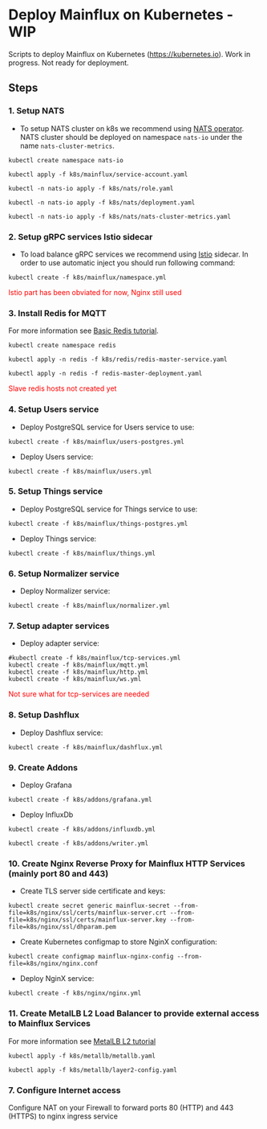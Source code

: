 # Deploy Mainflux on Kubernetes - WIP
Scripts to deploy Mainflux on Kubernetes (https://kubernetes.io). Work in progress. Not ready for deployment.

## Steps

### 1. Setup NATS

- To setup NATS cluster on k8s we recommend using [NATS operator](https://github.com/nats-io/nats-operator). NATS cluster should be deployed on namespace `nats-io` under the name `nats-cluster-metrics`.

```
kubectl create namespace nats-io

kubectl apply -f k8s/mainflux/service-account.yaml

kubectl -n nats-io apply -f k8s/nats/role.yaml

kubectl -n nats-io apply -f k8s/nats/deployment.yaml

kubectl -n nats-io apply -f k8s/nats/nats-cluster-metrics.yaml
```

### 2. Setup gRPC services Istio sidecar

- To load balance gRPC services we recommend using [Istio](https://istio.io/docs/setup/kubernetes/download-release/) sidecar. In order to use automatic inject you should run following command:

```
kubectl create -f k8s/mainflux/namespace.yml
```

<span style="color:red">Istio part has been obviated for now, Nginx still used </span>


### 3. Install Redis for MQTT

For more information see [Basic Redis tutorial](https://kubernetes.io/docs/tutorials/stateless-application/guestbook/).

```
kubectl create namespace redis

kubectl apply -n redis -f k8s/redis/redis-master-service.yaml

kubectl apply -n redis -f redis-master-deployment.yaml
```

<span style="color:red">Slave redis hosts not created yet </span>


### 4. Setup Users service

- Deploy PostgreSQL service for Users service to use:

```
kubectl create -f k8s/mainflux/users-postgres.yml
```

- Deploy Users service:

```
kubectl create -f k8s/mainflux/users.yml
```

### 5. Setup Things service

- Deploy PostgreSQL service for Things service to use:

```
kubectl create -f k8s/mainflux/things-postgres.yml
```

- Deploy Things service:

```
kubectl create -f k8s/mainflux/things.yml
```

### 6. Setup Normalizer service

- Deploy Normalizer service:

```
kubectl create -f k8s/mainflux/normalizer.yml
```

### 7. Setup adapter services

- Deploy adapter service:

```
#kubectl create -f k8s/mainflux/tcp-services.yml
kubectl create -f k8s/mainflux/mqtt.yml
kubectl create -f k8s/mainflux/http.yml
kubectl create -f k8s/mainflux/ws.yml
```

<span style="color:red">Not sure what for tcp-services are needed </span>

### 8. Setup Dashflux

- Deploy Dashflux service:

```
kubectl create -f k8s/mainflux/dashflux.yml
```

### 9. Create Addons

- Deploy Grafana

```
kubectl create -f k8s/addons/grafana.yml
```
- Deploy InfluxDb

```
kubectl create -f k8s/addons/influxdb.yml

kubectl create -f k8s/addons/writer.yml
```
### 10. Create Nginx Reverse Proxy for Mainflux HTTP Services (mainly port 80 and 443)

- Create TLS server side certificate and keys:

```
kubectl create secret generic mainflux-secret --from-file=k8s/nginx/ssl/certs/mainflux-server.crt --from-file=k8s/nginx/ssl/certs/mainflux-server.key --from-file=k8s/nginx/ssl/dhparam.pem
```

- Create Kubernetes configmap to store NginX configuration:

```
kubectl create configmap mainflux-nginx-config --from-file=k8s/nginx/nginx.conf
```

- Deploy NginX service:

```
kubectl create -f k8s/nginx/nginx.yml
```

### 11. Create MetalLB  L2 Load Balancer to provide external access to Mainflux Services

For more information see [MetalLB L2 tutorial](https://metallb.universe.tf/tutorial/layer2/)

```
kubectl apply -f k8s/metallb/metallb.yaml

kubectl apply -f k8s/metallb/layer2-config.yaml
```

### 7. Configure Internet access
Configure NAT on your Firewall to forward ports 80 (HTTP) and 443 (HTTPS) to nginx ingress service

